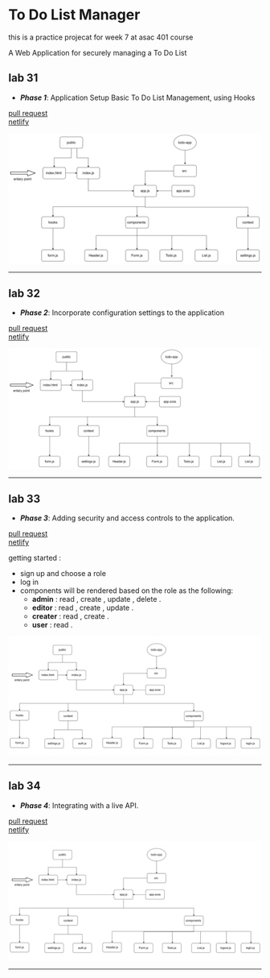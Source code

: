 # To Do List Manager

this is a practice projecat for week 7 at asac 401 course

A Web Application for securely managing a To Do List

## lab 31

- **_Phase 1_**: Application Setup
  Basic To Do List Management, using Hooks

[pull request](https://github.com/hibasalem/todo-app-/pull/2)  
[netlify](https://adoring-cray-134ddc.netlify.app/)

![uml](./lab31.jpg)

---

## lab 32

- **_Phase 2_**: Incorporate configuration settings to the application

[pull request](https://github.com/hibasalem/todo-app-/pull/3)  
[netlify](https://infallible-gates-fed185.netlify.app/)

![uml](./lab32.jpg)

---

## lab 33

- **_Phase 3_**: Adding security and access controls to the application.

[pull request](https://github.com/hibasalem/todo-app-/pull/4)  
[netlify](https://thirsty-euler-c6155e.netlify.app/)

getting started :
* sign up and choose a role 
* log in 
* components will be rendered based on the role as the following: 
    * **admin** : read , create , update , delete .
    * **editor** : read , create , update .
    * **creater** : read , create .
    * **user** : read . 

![uml](./lab33.jpg)

---

## lab 34

- **_Phase 4_**: Integrating with a live API.

[pull request](https://github.com/hibasalem/todo-app-/pull/9)  
[netlify](https://thirsty-euler-c6155e.netlify.app/)


![uml](./lab33.jpg)

---
